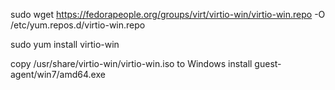 sudo wget https://fedorapeople.org/groups/virt/virtio-win/virtio-win.repo -O /etc/yum.repos.d/virtio-win.repo

sudo yum install virtio-win

copy  /usr/share/virtio-win/virtio-win.iso to Windows
install guest-agent/win7/amd64.exe

